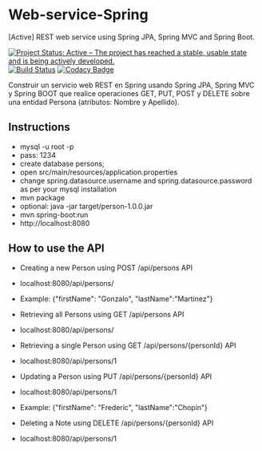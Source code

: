 # Web-service-Spring
[Active] REST web service using Spring JPA, Spring MVC and Spring Boot. 

<a href="http://www.repostatus.org/#active"><img src="http://www.repostatus.org/badges/latest/active.svg" alt="Project Status: Active – The project has reached a stable, usable state and is being actively developed." /></a>
[![Build Status](https://travis-ci.org/gmartinezramirez/Spring-API-REST-Person-CRUD.svg?branch=master)](https://travis-ci.org/gmartinezramirez/Spring-API-REST-Person-CRUD)
[![Codacy Badge](https://api.codacy.com/project/badge/Grade/7709ced7f8ea421e9a3c3ed2310cff49)](https://www.codacy.com/app/gonzalo-martinez-ra/Spring-API-REST-Person-CRUD?utm_source=github.com&amp;utm_medium=referral&amp;utm_content=gmartinezramirez/Spring-API-REST-Person-CRUD&amp;utm_campaign=Badge_Grade)

Construir un servicio web REST en Spring usando Spring JPA, Spring MVC y Spring BOOT que realice operaciones GET, PUT, POST y DELETE sobre una entidad Persona (atributos: Nombre y Apellido). 

## Instructions

* mysql -u root -p
* pass: 1234
* create database persons;
* open src/main/resources/application.properties
* change spring.datasource.username and spring.datasource.password as per your mysql installation
* mvn package
* optional: java -jar target/person-1.0.0.jar
* mvn spring-boot:run
* http://localhost:8080

## How to use the API

* Creating a new Person using POST /api/persons API
* localhost:8080/api/persons/
* Example: {"firstName": "Gonzalo", "lastName":"Martinez"}

* Retrieving all Persons using GET /api/persons API
* localhost:8080/api/persons/

* Retrieving a single Person using GET /api/persons/{personId} API
* localhost:8080/api/persons/1

* Updating a Person using PUT /api/persons/{personId} API
* localhost:8080/api/persons/1
* Example: {"firstName": "Frederic", "lastName":"Chopin"}

* Deleting a Note using DELETE /api/persons/{personId} API
* localhost:8080/api/persons/1
